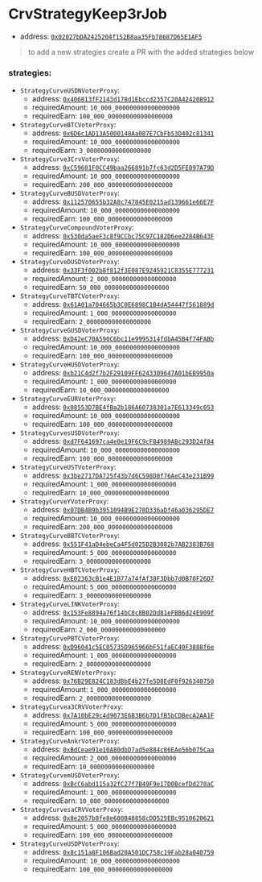 # CrvStrategyKeep3rJob

- address: [`0x02027bDA2425204f152B8aa35Fb78687D65E1AF5`](https://etherscan.io/address/0x02027bDA2425204f152B8aa35Fb78687D65E1AF5#code)

> to add a new strategies create a PR with the added strategies below

### strategies:

- `StrategyCurveUSDNVoterProxy`:
    - address: [`0x406813fF2143d178d1Ebccd2357C20A424208912`](https://etherscan.io/address/0x406813fF2143d178d1Ebccd2357C20A424208912#code)
    - requiredAmount: `10_000_000000000000000000`
    - requiredEarn: `100_000_000000000000000000`
- `StrategyCurveBTCVoterProxy`:
    - address: [`0x6D6c1AD13A5000148Aa087E7CbFb53D402c81341`](https://etherscan.io/address/0x6D6c1AD13A5000148Aa087E7CbFb53D402c81341#code)
    - requiredAmount: `10_000_000000000000000000`
    - requiredEarn: `3_000000000000000000`
- `StrategyCurve3CrvVoterProxy`:
    - address: [`0xC59601F0CC49baa266891b7fc63d2D5FE097A79D`](https://etherscan.io/address/0xC59601F0CC49baa266891b7fc63d2D5FE097A79D#code)
    - requiredAmount: `10_000_000000000000000000`
    - requiredEarn: `200_000_000000000000000000`
- `StrategyCurveBUSDVoterProxy`:
    - address: [`0x112570655b32A8c747845E0215ad139661e66E7F`](https://etherscan.io/address/0x112570655b32A8c747845E0215ad139661e66E7F#code)
    - requiredAmount: `10_000_000000000000000000`
    - requiredEarn: `100_000_000000000000000000`
- `StrategyCurveCompoundVoterProxy`:
    - address: [`0x530da5aeF3c8f9CCbc75C97C182D6ee2284B643F`](https://etherscan.io/address/0x530da5aeF3c8f9CCbc75C97C182D6ee2284B643F#code)
    - requiredAmount: `10_000_000000000000000000`
    - requiredEarn: `100_000_000000000000000000`
- `StrategyCurveDUSDVoterProxy`:
    - address: [`0x33F3f002b8f812f3E087E9245921C8355E777231`](https://etherscan.io/address/0x33F3f002b8f812f3E087E9245921C8355E777231#code)
    - requiredAmount: `2_000_000000000000000000`
    - requiredEarn: `50_000_000000000000000000`
- `StrategyCurveTBTCVoterProxy`:
    - address: [`0x61A01a704665b3C0E6898C1B4dA54447f561889d`](https://etherscan.io/address/0x61A01a704665b3C0E6898C1B4dA54447f561889d#code)
    - requiredAmount: `1_000_000000000000000000`
    - requiredEarn: `2_000000000000000000`
- `StrategyCurveGUSDVoterProxy`:
    - address: [`0xD42eC70A590C6bc11e9995314fdbA45B4f74FABb`](https://etherscan.io/address/0xD42eC70A590C6bc11e9995314fdbA45B4f74FABb#code)
    - requiredAmount: `10_000_000000000000000000`
    - requiredEarn: `100_000_000000000000000000`
- `StrategyCurveHUSDVoterProxy`:
    - address: [`0xb21C4d2f7b2F29109FF6243309647A01bEB9950a`](https://etherscan.io/address/0xb21C4d2f7b2F29109FF6243309647A01bEB9950a#code)
    - requiredAmount: `1_000_000000000000000000`
    - requiredEarn: `10_000_000000000000000000`
- `StrategyCurveEURVoterProxy`:
    - address: [`0x08553D7BE4fBa2b186A60738301a7E613349c053`](https://etherscan.io/address/0x08553D7BE4fBa2b186A60738301a7E613349c053#code)
    - requiredAmount: `10_000_000000000000000000`
    - requiredEarn: `100_000_000000000000000000`
- `StrategyCurvesUSDVoterProxy`:
    - address: [`0xd7F641697ca4e0e19F6C9cF84989ABc293D24f84`](https://etherscan.io/address/0xd7F641697ca4e0e19F6C9cF84989ABc293D24f84#code)
    - requiredAmount: `10_000_000000000000000000`
    - requiredEarn: `100_000_000000000000000000`
- `StrategyCurveUSTVoterProxy`:
    - address: [`0x3be2717DA725f43b7d6C598D8f76AeC43e231B99`](https://etherscan.io/address/0x3be2717DA725f43b7d6C598D8f76AeC43e231B99#code)
    - requiredAmount: `1_000_000000000000000000`
    - requiredEarn: `10_000_000000000000000000`
- `StrategyCurveYVoterProxy`:
    - address: [`0x07DB4B9b3951094B9E278D336aDf46a036295DE7`](https://etherscan.io/address/0x07DB4B9b3951094B9E278D336aDf46a036295DE7#code)
    - requiredAmount: `10_000_000000000000000000`
    - requiredEarn: `200_000_000000000000000000`
- `StrategyCurveBBTCVoterProxy`:
    - address: [`0x551F41aD4ebeCa4F5d025D2B3082b7AB2383B768`](https://etherscan.io/address/0x551F41aD4ebeCa4F5d025D2B3082b7AB2383B768#code)
    - requiredAmount: `5_000_000000000000000000`
    - requiredEarn: `3_000000000000000000`
- `StrategyCurveHBTCVoterProxy`:
    - address: [`0xE02363cB1e4E1B77a74fAf38F3Dbb7d0B70F26D7`](https://etherscan.io/address/0xE02363cB1e4E1B77a74fAf38F3Dbb7d0B70F26D7#code)
    - requiredAmount: `5_000_000000000000000000`
    - requiredEarn: `3_000000000000000000`
- `StrategyCurveLINKVoterProxy`:
    - address: [`0x153Fe8894a76f14bC8c8B02Dd81eFBB6d24E909f`](https://etherscan.io/address/0x153Fe8894a76f14bC8c8B02Dd81eFBB6d24E909f#code)
    - requiredAmount: `10_000_000000000000000000`
    - requiredEarn: `2_000_000000000000000000`
- `StrategyCurvePBTCVoterProxy`:
    - address: [`0xD96041c5EC05735D965966bF51faEC40F3888f6e`](https://etherscan.io/address/0xD96041c5EC05735D965966bF51faEC40F3888f6e#code)
    - requiredAmount: `1_000_000000000000000000`
    - requiredEarn: `2_000000000000000000`
- `StrategyCurveRENVoterProxy`:
    - address: [`0x76B29E824C183dBbE4b27fe5D8EdF0f926340750`](https://etherscan.io/address/0x76B29E824C183dBbE4b27fe5D8EdF0f926340750#code)
    - requiredAmount: `1_000_000000000000000000`
    - requiredEarn: `2_000000000000000000`
- `StrategyCurvea3CRVVoterProxy`:
    - address: [`0x7A10bE29c4d9073E6B3B6b7D1fB5bCDBecA2AA1F`](https://etherscan.io/address/0x7A10bE29c4d9073E6B3B6b7D1fB5bCDBecA2AA1F#code)
    - requiredAmount: `5_000_000000000000000000`
    - requiredEarn: `100_000_000000000000000000`
- `StrategyCurveAnkrVoterProxy`:
    - address: [`0xBdCeae91e10A80dbD7ad5e884c86EAe56b075Caa`](https://etherscan.io/address/0xBdCeae91e10A80dbD7ad5e884c86EAe56b075Caa#code)
    - requiredAmount: `2_000_000000000000000000`
    - requiredEarn: `10_000000000000000000`
- `StrategyCurvemUSDVoterProxy`:
    - address: [`0xBcC6abd115a32fC27f7B49F9e17D0BcefDd278aC`](https://etherscan.io/address/0xBcC6abd115a32fC27f7B49F9e17D0BcefDd278aC#code)
    - requiredAmount: `1_000_000000000000000000`
    - requiredEarn: `10_000_000000000000000000`
- `StrategyCurvesaCRVVoterProxy`:
    - address: [`0x8e2057b8fe8e680B48858cDD525EBc9510620621`](https://etherscan.io/address/0x8e2057b8fe8e680B48858cDD525EBc9510620621#code)
    - requiredAmount: `5_000_000000000000000000`
    - requiredEarn: `100_000_000000000000000000`
- `StrategyCurveUSDPVoterProxy`:
    - address: [`0x8c151a8F106Bad20A501DC758c19Fab28a040759`](https://etherscan.io/address/0x8c151a8F106Bad20A501DC758c19Fab28a040759#code)
    - requiredAmount: `10_000_000000000000000000`
    - requiredEarn: `100_000_000000000000000000`


